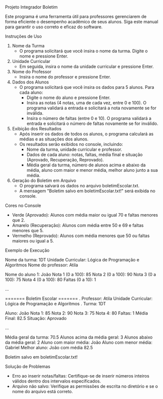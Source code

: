 Projeto Integrador Boletim

Este programa é uma ferramenta útil para professores gerenciarem de forma eficiente o desempenho acadêmico de seus alunos. Siga este manual para garantir o uso correto e eficaz do software.


Instruções de Uso
1. Nome da Turma
    * O programa solicitará que você insira o nome da turma. Digite o nome e pressione Enter.
2. Unidade Curricular
    * Em seguida, insira o nome da unidade curricular e pressione Enter.
3. Nome do Professor
    * Insira o nome do professor e pressione Enter.
4. Dados dos Alunos
    * O programa solicitará que você insira os dados para 5 alunos. Para cada aluno:
        * Digite o nome do aluno e pressione Enter.
        * Insira as notas (4 notas, uma de cada vez, entre 0 e 100). O programa validará a entrada e solicitará a nota novamente se for inválida.
        * Insira o número de faltas (entre 0 e 10). O programa validará a entrada e solicitará o número de faltas novamente se for inválido.
5. Exibição dos Resultados
    * Após inserir os dados de todos os alunos, o programa calculará as médias e as situações dos alunos.
    * Os resultados serão exibidos no console, incluindo:
        * Nome da turma, unidade curricular e professor.
        * Dados de cada aluno: notas, faltas, média final e situação (Aprovado, Recuperação, Reprovado).
        * Média geral da turma, número de alunos acima e abaixo da média, aluno com maior e menor média, melhor aluno junto a sua média.
6. Geração do Boletim em Arquivo
    * O programa salvará os dados no arquivo boletimEscolar.txt.
    * A mensagem "Boletim salvo em boletimEscolar.txt!" será exibida no console.

Cores no Console
* Verde (Aprovado): Alunos com média maior ou igual 70 e faltas menores que 2.
* Amarelo (Recuperação): Alunos com média entre 50 e 69 e faltas menores que 5.
* Vermelho (Reprovado): Alunos com média menores que 50 ou faltas maiores ou igual a 5.

Exemplo de Execução

Nome da turma: 1DT
Unidade Curricular: Lógica de Programação e Algoritmos
Nome do professor: Atila

Nome do aluno 1: João
Nota 1 (0 a 100): 85
Nota 2 (0 a 100): 90
Nota 3 (0 a 100): 75
Nota 4 (0 a 100): 80
Faltas (0 a 10): 1

...

======= Boletim Escolar =======                                                                                                                                                     .
Professor: Atila
Unidade Curricular: Lógica de Programação e Algoritmos                                                                                                                              .
Turma: 1DT

Aluno: João
Nota 1: 85
Nota 2: 90
Nota 3: 75
Nota 4: 80
Faltas: 1
Média Final: 82.5
Situação: Aprovado

...

Média geral da turma: 70.5
Alunos acima da média geral: 3
Alunos abaixo da média geral: 2
Aluno com maior média: João
Aluno com menor média: Gabriel
Melhor aluno: João com média 82.5

Boletim salvo em boletimEscolar.txt!

Solução de Problemas
* Erro ao inserir notas/faltas: Certifique-se de inserir números inteiros válidos dentro dos intervalos especificados.
* Arquivo não salvo: Verifique as permissões de escrita no diretório e se o nome do arquivo está correto.
